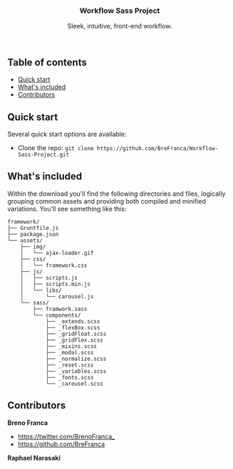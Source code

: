 <p align="center">

  <h3 align="center">Workflow Sass Project</h3>

  <p align="center">
    Sleek, intuitive, front-end workflow.
  </p>
</p>

<br>

## Table of contents

- [Quick start](#quick-start)
- [What's included](#whats-included)
- [Contributors](#contributors)

## Quick start

Several quick start options are available:

- Clone the repo: `git clone https://github.com/BreFranca/Workflow-Sass-Project.git`

## What's included

Within the download you'll find the following directories and files, logically grouping common assets and providing both compiled and minified variations. You'll see something like this:

```
framework/
├── Gruntfile.js
├── package.json
└── assets/
    ├── img/
    │   └── ajax-loader.gif
    ├── css/
    │   └── framework.css
    ├── js/
    │   ├── scripts.js
    │   ├── scripts.min.js
    │   └── libs/
    │       └── carousel.js
    └── sass/
        ├── framwork.sass
        └── components/
            ├── _extends.scss
            ├── _flexBox.scss
            ├── _gridFloat.scss
            ├── _gridFlex.scss
            ├── _mixins.scss
            ├── _modal.scss
            ├── _normalize.scss
            ├── _reset.scss
            ├── _variables.scss
            ├── _fonts.scss
            └── _carousel.scss

```
## Contributors

**Breno Franca**

- <https://twitter.com/BrenoFranca_>
- <https://github.com/BreFranca>

**Raphael Narasaki**
